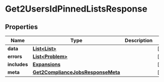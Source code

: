 

# Get2UsersIdPinnedListsResponse


## Properties

| Name | Type | Description | Notes |
|------------ | ------------- | ------------- | -------------|
|**data** | [**List&lt;List&gt;**](List.md) |  |  [optional] |
|**errors** | [**List&lt;Problem&gt;**](Problem.md) |  |  [optional] |
|**includes** | [**Expansions**](Expansions.md) |  |  [optional] |
|**meta** | [**Get2ComplianceJobsResponseMeta**](Get2ComplianceJobsResponseMeta.md) |  |  [optional] |



